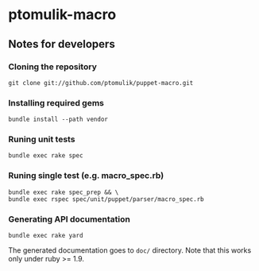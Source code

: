 # ptomulik-macro

## Notes for developers

### Cloning the repository

    git clone git://github.com/ptomulik/puppet-macro.git

### Installing required gems

    bundle install --path vendor

### Runing unit tests

    bundle exec rake spec

### Runing single test (e.g. **macro_spec.rb**)

    bundle exec rake spec_prep && \
    bundle exec rspec spec/unit/puppet/parser/macro_spec.rb

### Generating API documentation

    bundle exec rake yard

The generated documentation goes to `doc/` directory. Note that this works only
under ruby >= 1.9.
